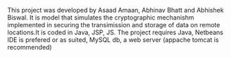 This project was developed by Asaad Amaan, Abhinav Bhatt and Abhishek Biswal.
It is model that simulates the cryptographic mechanishm implemented in securing the transimission and storage of data on remote locations.It is coded in Java, JSP, JS.
The project requires Java, Netbeans IDE is prefered or as suited, MySQL db, a web server (appache tomcat is recommended)  